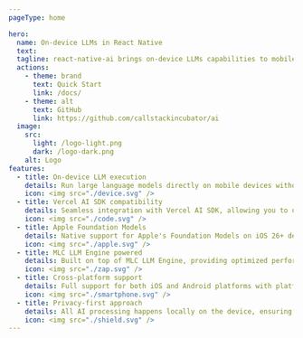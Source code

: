 ```yaml
---
pageType: home

hero:
  name: On-device LLMs in React Native
  text: 
  tagline: react-native-ai brings on-device LLMs capabilities to mobile React Native apps.
  actions:
    - theme: brand
      text: Quick Start
      link: /docs/
    - theme: alt
      text: GitHub
      link: https://github.com/callstackincubator/ai
  image:
    src:
      light: /logo-light.png
      dark: /logo-dark.png
    alt: Logo
features:
  - title: On-device LLM execution
    details: Run large language models directly on mobile devices without requiring cloud infrastructure or internet connectivity.
    icon: <img src="./device.svg" />
  - title: Vercel AI SDK compatibility
    details: Seamless integration with Vercel AI SDK, allowing you to use familiar functions like streamText and generateText with local models.
    icon: <img src="./code.svg" />
  - title: Apple Foundation Models
    details: Native support for Apple's Foundation Models on iOS 26+ devices with Apple Intelligence, providing seamless integration with Apple's on-device AI capabilities.
    icon: <img src="./apple.svg" />
  - title: MLC LLM Engine powered
    details: Built on top of MLC LLM Engine, providing optimized performance and efficient model execution on mobile devices.
    icon: <img src="./zap.svg" />
  - title: Cross-platform support
    details: Full support for both iOS and Android platforms with platform-specific optimizations and configurations.
    icon: <img src="./smartphone.svg" />
  - title: Privacy-first approach
    details: All AI processing happens locally on the device, ensuring user data privacy and eliminating the need for cloud-based AI services.
    icon: <img src="./shield.svg" />
---
```

